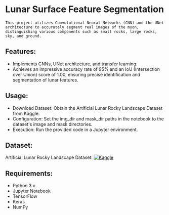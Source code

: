 # Lunar Surface Feature Segmentation

    This project utilizes Convolutional Neural Networks (CNN) and the UNet architecture to accurately segment real images of the moon, distinguishing various components such as small rocks, large rocks, sky, and ground.

## Features:

- Implements CNNs, UNet architecture, and transfer learning.
- Achieves an impressive accuracy rate of 95% and an IoU (Intersection over Union) score of 1.00, ensuring precise identification and segmentation of lunar features.

## Usage:

- Download Dataset: Obtain the Artificial Lunar Rocky Landscape Dataset from Kaggle.
- Configuration: Set the img_dir and mask_dir paths in the notebook to the dataset's image and mask directories.
- Execution: Run the provided code in a Jupyter environment.

## Dataset:

Artificial Lunar Rocky Landscape Dataset: [![Kaggle](https://img.shields.io/badge/Kaggle-Download-blue)](https://www.kaggle.com/datasets/romainpessia/artificial-lunar-rocky-landscape-dataset)

## Requirements:

- Python 3.x
- Jupyter Notebook
- TensorFlow
- Keras
- NumPy